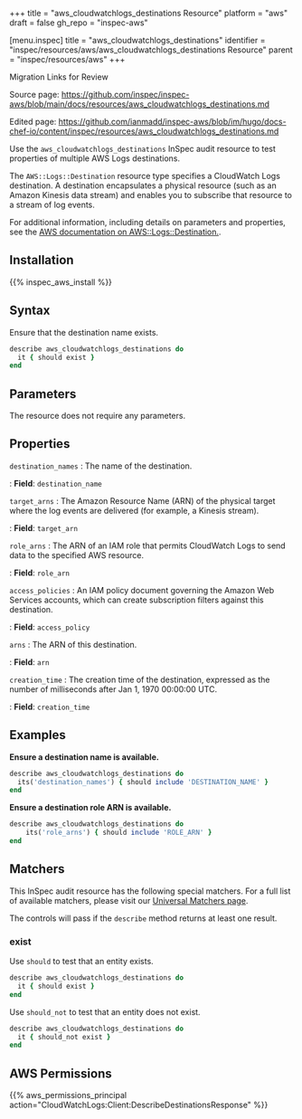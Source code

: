 +++
title = "aws_cloudwatchlogs_destinations Resource"
platform = "aws"
draft = false
gh_repo = "inspec-aws"

[menu.inspec]
title = "aws_cloudwatchlogs_destinations"
identifier = "inspec/resources/aws/aws_cloudwatchlogs_destinations Resource"
parent = "inspec/resources/aws"
+++

<div class="admonition-note">
<p class="admonition-note-title">Migration Links for Review</p>
<div class="admonition-note-text">
<p>Source page: <a href="https://github.com/inspec/inspec-aws/blob/main/docs/resources/aws_cloudwatchlogs_destinations.md">https://github.com/inspec/inspec-aws/blob/main/docs/resources/aws_cloudwatchlogs_destinations.md</a></p>
<p>Edited page: <a href="https://github.com/ianmadd/inspec-aws/blob/im/hugo/docs-chef-io/content/inspec/resources/aws_cloudwatchlogs_destinations.md">https://github.com/ianmadd/inspec-aws/blob/im/hugo/docs-chef-io/content/inspec/resources/aws_cloudwatchlogs_destinations.md</a></p>
</div>
</div>


Use the `aws_cloudwatchlogs_destinations` InSpec audit resource to test properties of multiple AWS Logs destinations.

The `AWS::Logs::Destination` resource type specifies a CloudWatch Logs destination. A destination encapsulates a physical resource (such as an Amazon Kinesis data stream) and enables you to subscribe that resource to a stream of log events.

For additional information, including details on parameters and properties, see the [AWS documentation on AWS::Logs::Destination.](https://docs.aws.amazon.com/AWSCloudFormation/latest/UserGuide/aws-resource-logs-destination.html).

## Installation

{{% inspec_aws_install %}}

## Syntax

Ensure that the destination name exists.

```ruby
describe aws_cloudwatchlogs_destinations do
  it { should exist }
end
```

## Parameters

The resource does not require any parameters.

## Properties

`destination_names`
: The name of the destination.

: **Field**: `destination_name`

`target_arns`
: The Amazon Resource Name (ARN) of the physical target where the log events are delivered (for example, a Kinesis stream).

: **Field**: `target_arn`

`role_arns`
: The ARN of an IAM role that permits CloudWatch Logs to send data to the specified AWS resource.

: **Field**: `role_arn`

`access_policies`
: An IAM policy document governing the Amazon Web Services accounts, which can create subscription filters against this destination.

: **Field**: `access_policy`

`arns`
: The ARN of this destination.

: **Field**: `arn`

`creation_time`
: The creation time of the destination, expressed as the number of milliseconds after Jan 1, 1970 00:00:00 UTC.

: **Field**: `creation_time`

## Examples

**Ensure a destination name is available.**

```ruby
describe aws_cloudwatchlogs_destinations do
  its('destination_names') { should include 'DESTINATION_NAME' }
end
```

**Ensure a destination role ARN is available.**

```ruby
describe aws_cloudwatchlogs_destinations do
    its('role_arns') { should include 'ROLE_ARN' }
end
```

## Matchers

This InSpec audit resource has the following special matchers. For a full list of available matchers, please visit our [Universal Matchers page](https://www.inspec.io/docs/reference/matchers/).

The controls will pass if the `describe` method returns at least one result.

### exist

Use `should` to test that an entity exists.

```ruby
describe aws_cloudwatchlogs_destinations do
  it { should exist }
end
```

Use `should_not` to test that an entity does not exist.

```ruby
describe aws_cloudwatchlogs_destinations do
  it { should_not exist }
end
```

## AWS Permissions

{{% aws_permissions_principal action="CloudWatchLogs:Client:DescribeDestinationsResponse" %}}
